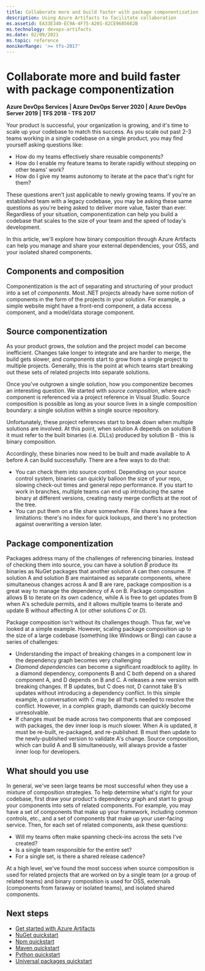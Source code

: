 ```yaml
---
title: Collaborate more and build faster with package componentization
description: Using Azure Artifacts to facilitate collaboration
ms.assetid: EA33E340-EC9A-4F75-A201-82CE9685662B
ms.technology: devops-artifacts
ms.date: 02/09/2021
ms.topic: reference
monikerRange: '>= tfs-2017'
---
```


# Collaborate more and build faster with package componentization

**Azure DevOps Services | Azure DevOps Server 2020 | Azure DevOps Server 2019 | TFS 2018 - TFS 2017**

Your product is successful, your organization is growing, and it's time to scale up your codebase to match this success. As you scale out past 2-3 teams working in a single codebase on a single product, you may find yourself asking questions like:
- How do my teams effectively share reusable components?
- How do I enable my feature teams to iterate rapidly without stepping on other teams' work?
- How do I give my teams autonomy to iterate at the pace that's right for them?

These questions aren't just applicable to newly growing teams. If you're an established team with a legacy codebase, you may be asking these same questions as you're being asked to deliver more value, faster than ever. Regardless of your situation, componentization can help you build a codebase that scales to the size of your team and the speed of today's development. 

In this article, we'll explore how binary composition through Azure Artifacts can help you manage and share your external dependencies, your OSS, and your isolated shared components.

## Components and composition

Componentization is the act of separating and structuring of your product into a set of *components*. Most .NET projects already have some notion of components in the form of the projects in your solution. For example, a simple website might have a front-end component, a data access component, and a model/data storage component.

## Source componentization

As your product grows, the solution and the project model can become inefficient. Changes take longer to integrate and are harder to merge, the build gets slower, and *components* start to grow from a single project to multiple projects. Generally, this is the point at which teams start breaking out these sets of related projects into separate solutions.

Once you've outgrown a single solution, how you componentize becomes an interesting question. We started with *source composition*, where each component is referenced via a project reference in Visual Studio. Source composition is possible as long as your source lives in a single composition boundary: a single solution within a single source repository.

Unfortunately, these project references start to break down when multiple solutions are involved. At this point, when solution A depends on solution B it must refer to the built binaries (i.e. DLLs) produced by solution B - this is binary composition.

Accordingly, these binaries now need to be built and made available to A before A can build successfully. There are a few ways to do that:

- You can check them into source control. Depending on your source control system, binaries can quickly balloon the size of your repo, slowing check-out times and general repo performance.
If you start to work in branches, multiple teams can end up introducing the same binary at different versions, creating nasty merge conflicts at the root of the tree.
- You can put them on a file share somewhere. File shares have a few limitations: there's no index for quick lookups, and there's no protection against overwriting a version later.

## Package componentization

Packages address many of the challenges of referencing binaries. Instead of checking them into source, you can have a solution *B* produce its binaries as NuGet packages that another solution *A* can then consume. If solution A and solution B are maintained as separate components, where simultaneous changes across A and B are rare, package composition is a great way to manage the dependency of A on B. Package composition allows B to iterate on its own cadence, while A is free to get updates from B when A's schedule permits, and it allows multiple teams to iterate and  update B without affecting A (or other solutions *C* or *D*).

Package composition isn't without its challenges though. Thus far, we've looked at a simple example. However, scaling package composition up to the size of a large codebase (something like Windows or Bing) can cause a series of challenges:

- Understanding the impact of breaking changes in a component low in the dependency graph becomes very challenging
- *Diamond dependencies* can become a significant roadblock to agility.
In a diamond dependency, components B and C both depend on a shared component A, and D depends on B and C.
A releases a new version with breaking changes. If B updates, but C does not, D cannot take B's updates without introducing a dependency conflict.
In this simple example, a conversation with C may be all that's needed to resolve the conflict.
However, in a complex graph, diamonds can quickly become unresolvable.
- If changes must be made across two components that are composed with packages, the dev inner loop is much slower. When A is updated, it must be re-built, re-packaged, and re-published. 
B must then update to the newly-published version to validate A's change. Source composition, which can build A and B simultaneously, will always provide a faster inner loop for developers.

## What should you use

In general, we've seen large teams be most successful when they use a mixture of composition strategies.
To help determine what's right for your codebase, first draw your product's dependency graph and start to group your components into sets of related components.
For example, you may have a set of components that make up your framework, including common controls, etc., and a set of components that make up your user-facing service.
Then, for each set of related components, ask these questions:
- Will my teams often make spanning check-ins across the sets I've created?
- Is a single team responsible for the entire set?
- For a single set, is there a shared release cadence?

At a high level, we've found the most success when source composition is used for related projects that are worked on by a single team (or a group of related teams) and binary composition is used for OSS, externals (components from faraway or isolated teams), and isolated shared components.

## Next steps

- [Get started with Azure Artifacts](start-using-azure-artifacts.md)
- [NuGet quickstart](get-started-nuget.md)
- [Npm quickstart](get-started-npm.md)
- [Maven quickstart](get-started-maven.md)
- [Python quickstart](quickstarts/python-packages.md)
- [Universal packages quickstart](quickstarts/universal-packages.md)
